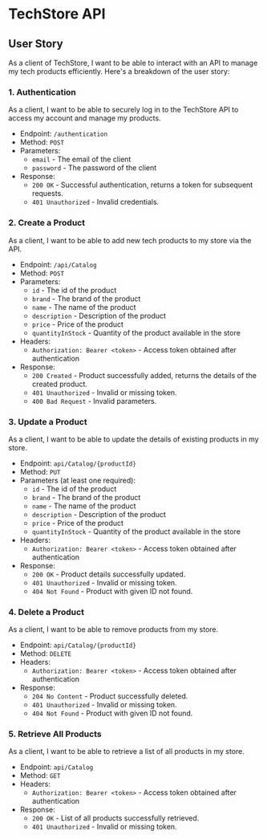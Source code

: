 # TechStore API

## User Story

As a client of TechStore, I want to be able to interact with an API to manage my tech products efficiently. Here's a breakdown of the user story:

### 1. Authentication

As a client, I want to be able to securely log in to the TechStore API to access my account and manage my products.

- Endpoint: `/authentication`
- Method: `POST`
- Parameters:
  - `email` - The email of the client
  - `password` - The password of the client
- Response: 
  - `200 OK` - Successful authentication, returns a token for subsequent requests.
  - `401 Unauthorized` - Invalid credentials.

### 2. Create a Product

As a client, I want to be able to add new tech products to my store via the API.

- Endpoint: `/api/Catalog`
- Method: `POST`
- Parameters:
  - `id` - The id of the product
  - `brand` - The brand of the product
  - `name` - The name of the product
  - `description` - Description of the product
  - `price` - Price of the product
  - `quantityInStock` - Quantity of the product available in the store
- Headers:
  - `Authorization: Bearer <token>` - Access token obtained after authentication
- Response:
  - `200 Created` - Product successfully added, returns the details of the created product.
  - `401 Unauthorized` - Invalid or missing token.
  - `400 Bad Request` - Invalid parameters.

### 3. Update a Product

As a client, I want to be able to update the details of existing products in my store.

- Endpoint: `api/Catalog/{productId}`
- Method: `PUT`
- Parameters (at least one required):
  - `id` - The id of the product
  - `brand` - The brand of the product
  - `name` - The name of the product
  - `description` - Description of the product
  - `price` - Price of the product
  - `quantityInStock` - Quantity of the product available in the store
- Headers:
  - `Authorization: Bearer <token>` - Access token obtained after authentication
- Response:
  - `200 OK` - Product details successfully updated.
  - `401 Unauthorized` - Invalid or missing token.
  - `404 Not Found` - Product with given ID not found.

### 4. Delete a Product

As a client, I want to be able to remove products from my store.

- Endpoint: `api/Catalog/{productId}`
- Method: `DELETE`
- Headers:
  - `Authorization: Bearer <token>` - Access token obtained after authentication
- Response:
  - `204 No Content` - Product successfully deleted.
  - `401 Unauthorized` - Invalid or missing token.
  - `404 Not Found` - Product with given ID not found.

### 5. Retrieve All Products

As a client, I want to be able to retrieve a list of all products in my store.

- Endpoint: `api/Catalog`
- Method: `GET`
- Headers:
  - `Authorization: Bearer <token>` - Access token obtained after authentication
- Response:
  - `200 OK` - List of all products successfully retrieved.
  - `401 Unauthorized` - Invalid or missing token.